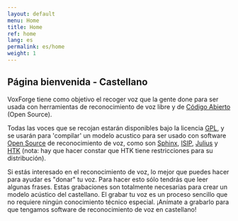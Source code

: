```yaml
---
layout: default
menu: Home
title: Home
ref: home
lang: es
permalink: es/home
weight: 1
---
```


Página bienvenida - Castellano
------------------------------

VoxForge tiene como objetivo el recoger voz que la gente done para ser usada con herramientas de reconocimiento de voz libre y de [Código Abierto] (Open Source). 

Todas las voces que se recojan estarán disponibles bajo la licencia [GPL], y se usarán para 'compilar' un modelo acustico para ser usado con software [Open Source][Código Abierto] de reconocimiento de voz, como son [Sphinx], [ISIP], [Julius] y [HTK] (nota: hay que hacer constar que HTK tiene restricciones para su distribución).

Si estás interesado en el reconocimiento de voz, lo mejor que puedes hacer para ayudar es "donar" tu voz. Para hacer esto sólo tendrás que leer algunas frases. Estas grabaciones son totalmente necesarias para crear un modelo acústico del castellano. El grabar tu voz es un proceso sencillo que no requiere ningún conocimiento técnico especial. ¡Anímate a grabarlo para que tengamos software de reconocimiento de voz en castellano!

  [Código Abierto]: /home/docs/faq/faq/what-is-open-source-software
  [GPL]: /home/docs/faq/faq/what-is-gpl
  [Sphinx]: http://cmusphinx.sourceforge.net/html/cmusphinx.php
  [ISIP]: http://www.ece.msstate.edu/research/isip/projects/speech/index.html
  [Julius]: http://julius.sourceforge.jp/en_index.php?q=en/index.html
  [HTK]: http://htk.eng.cam.ac.uk/

